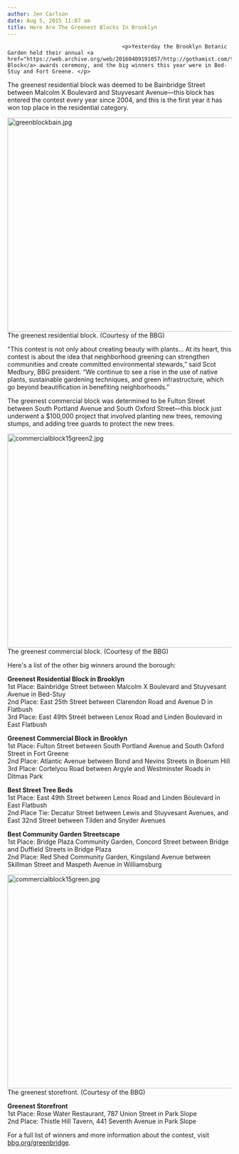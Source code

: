 ```yaml
---
author: Jen Carlson
date: Aug 5, 2015 11:07 am
title: Here Are The Greenest Blocks In Brooklyn
---
```


	
										<p>Yesterday the Brooklyn Botanic Garden held their annual <a href="https://web.archive.org/web/20160409191057/http://gothamist.com/tags/greenestblock">Greenest Block</a> awards ceremony, and the big winners this year were in Bed-Stuy and Fort Greene. </p>

<p>The greenest residential block was deemed to be Bainbridge Street between Malcolm X Boulevard and Stuyvesant Avenue&#x2014;this block has entered the contest every year since 2004, and this is the first year it has won top place in the residential category.</p>

<p><span class="mt-enclosure mt-enclosure-image" style="display: inline;"> <img alt="greenblockbain.jpg" src="https://web.archive.org/web/20160409191057im_/http://gothamist.com/attachments/arts_jen/greenblockbain.jpg" width="640" height="480" class="image-none"> </span><br>
<span class="photo_caption">The greenest residential block. (Courtesy of the BBG)</span></p>

<p>&quot;This contest is not only about creating beauty with plants... At its heart, this contest is about the idea that neighborhood greening can strengthen communities and create committed environmental stewards,&#x201D; said Scot Medbury, BBG president. &#x201C;We continue to see a rise in the use of native plants, sustainable gardening techniques, and green infrastructure, which go beyond beautification in benefiting neighborhoods.&#x201D; </p>

<p>The greenest commercial block was determined to be Fulton Street between South Portland Avenue and South Oxford Street&#x2014;this block just underwent a $100,000 project that involved planting new trees, removing stumps, and adding tree guards to protect the new trees.</p>

<p><span class="mt-enclosure mt-enclosure-image" style="display: inline;"> <img alt="commercialblock15green2.jpg" src="https://web.archive.org/web/20160409191057im_/http://gothamist.com/attachments/arts_jen/commercialblock15green2.jpg" width="640" height="480" class="image-none"> </span><br>
<span class="photo_caption">The greenest commercial block. (Courtesy of the BBG)</span></p>

<p>Here&apos;s a list of the other big winners around the borough:</p>

<p><strong>Greenest Residential Block in Brooklyn</strong><br>
1st Place: Bainbridge Street between Malcolm X Boulevard and Stuyvesant Avenue in Bed-Stuy <br>
2nd Place: East 25th Street between Clarendon Road and Avenue D in Flatbush<br>
3rd Place: East 49th Street between Lenox Road and Linden Boulevard in East Flatbush</p>

<p><strong>Greenest Commercial Block in Brooklyn</strong><br>
1st Place: Fulton Street between South Portland Avenue and South Oxford Street in Fort Greene<br>
2nd Place: Atlantic Avenue between Bond and Nevins Streets in Boerum Hill<br>
3rd Place: Cortelyou Road between Argyle and Westminster Roads in Ditmas Park</p>

<p><strong>Best Street Tree Beds</strong><br>
1st Place: East 49th Street between Lenox Road and Linden Boulevard in East Flatbush<br>
2nd Place Tie: Decatur Street between Lewis and Stuyvesant Avenues, and East 32nd Street between Tilden and Snyder Avenues</p>

<p><strong>Best Community Garden Streetscape</strong><br>
1st Place: Bridge Plaza Community Garden, Concord Street between Bridge and Duffield Streets in Bridge Plaza<br>
2nd Place: Red Shed Community Garden, Kingsland Avenue between Skillman Street and Maspeth Avenue in Williamsburg</p>

<p><span class="mt-enclosure mt-enclosure-image" style="display: inline;"> <img alt="commercialblock15green.jpg" src="https://web.archive.org/web/20160409191057im_/http://gothamist.com/attachments/arts_jen/commercialblock15green.jpg" width="640" height="480" class="image-none"> </span><br>
<span class="photo_caption">The greenest storefront. (Courtesy of the BBG)</span> </p>

<p><strong>Greenest Storefront</strong><br>
1st Place: Rose Water Restaurant, 787 Union Street in Park Slope<br>
2nd Place: Thistle Hill Tavern, 441 Seventh Avenue in Park Slope</p>

<p>For a full list of winners and more information about the contest, visit <a href="https://web.archive.org/web/20160409191057/http://bbg.org/greenbridge">bbg.org/greenbridge</a>.</p>					
										
									
				